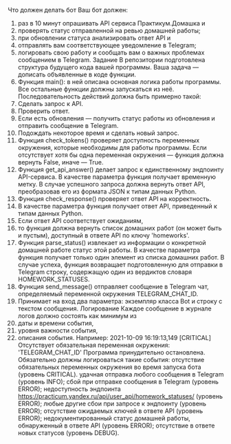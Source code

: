 Что должен делать бот
Ваш бот должен:
1) раз в 10 минут опрашивать API сервиса Практикум.Домашка и 
2) проверять статус отправленной на ревью домашней работы; 
3) при обновлении статуса анализировать ответ API и 
4) отправлять вам соответствующее уведомление в Telegram; 
5) логировать свою работу и сообщать вам о важных проблемах сообщением в Telegram.
Задание
В репозитории подготовлена структура будущего кода вашей программы. Ваша задача — 
дописать объявленные в коде функции. 
6) Функция main(): в ней описана основная логика работы программы. 
Все остальные функции должны запускаться из неё. 
Последовательность действий должна быть примерно такой:
7) Сделать запрос к API. 
8) Проверить ответ. 
9) Если есть обновления — получить статус работы из обновления и отправить сообщение в Telegram. 
10) Подождать некоторое время и сделать новый запрос. 
11) Функция check_tokens() проверяет доступность переменных окружения, которые необходимы для работы программы. 
Если отсутствует хотя бы одна переменная окружения — функция должна вернуть False, иначе — True. 
12) Функция get_api_answer() делает запрос к единственному эндпоинту API-сервиса. 
В качестве параметра функция получает временную метку. 
В случае успешного запроса должна вернуть ответ API, преобразовав его из формата JSON к типам данных Python. 
13) Функция check_response() проверяет ответ API на корректность. 
14) В качестве параметра функция получает ответ API, приведенный к типам данных Python. 
15) Если ответ API соответствует ожиданиям, 
16) то функция должна вернуть список домашних работ (он может быть и пустым), доступный в ответе API по ключу 'homeworks'. 
17) Функция parse_status() извлекает из информации о конкретной домашней работе статус этой работы. 
В качестве параметра функция получает только один элемент из списка домашних работ. 
В случае успеха, функция возвращает подготовленную для отправки в Telegram строку, 
содержащую один из вердиктов словаря HOMEWORK_STATUSES. 
18) Функция send_message() отправляет сообщение в Telegram чат, определяемый переменной окружения TELEGRAM_CHAT_ID. 
19) Принимает на вход два параметра: экземпляр класса Bot и строку с текстом сообщения.
Логирование
Каждое сообщение в журнале логов должно состоять как минимум из 
20) даты и времени события, 
21) уровня важности события, 
22) описания события. Например:
2021-10-09 16:19:13,149 [CRITICAL] Отсутствует обязательная переменная окружения: 'TELEGRAM_CHAT_ID'
Программа принудительно остановлена. 
Обязательно должны логироваться такие события:
отсутствие обязательных переменных окружения во время запуска бота (уровень CRITICAL).
удачная отправка любого сообщения в Telegram (уровень INFO);
сбой при отправке сообщения в Telegram (уровень ERROR);
недоступность эндпоинта https://practicum.yandex.ru/api/user_api/homework_statuses/ (уровень ERROR);
любые другие сбои при запросе к эндпоинту (уровень ERROR);
отсутствие ожидаемых ключей в ответе API (уровень ERROR);
недокументированный статус домашней работы, обнаруженный в ответе API (уровень ERROR);
отсутствие в ответе новых статусов (уровень DEBUG).